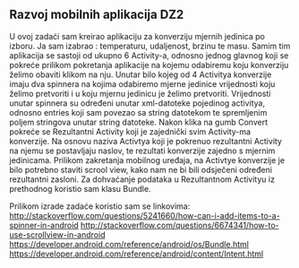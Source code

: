 <h2>Razvoj mobilnih aplikacija DZ2</h2>

U ovoj zadaći sam kreirao aplikaciju za konverziju mjernih jedinica po izboru. Ja sam izabrao :
temperaturu, udaljenost, brzinu te masu. Samim tim aplikacija se sastoji od ukupno 6 Activity-a, 
odnosno jednog glavnog koji se pokreće prilikom pokretanja aplikacije na kojemu odabiremu koju konverziju
želimo obaviti klikom na nju. Unutar bilo kojeg od 4 Activitya konverzije imaju dva spinnera na kojima odabiremo
mjerne jedinice vrijednosti koju želimo pretvoriti i u koju mjernu jedinicu je želimo pretvoriti. Vrijednosti unutar spinnera 
su određeni unutar xml-datoteke pojedinog activitya, odnosno entries koji sam povezao sa string datotekom te spremljenim poljem stringova
unutar string datoteke. Nakon klika na gumb Convert pokreće se Rezultantni Activity koji je zajednički svim Activity-ma konverzije. 
Na osnovu naziva Activtya koji je pokrenuo rezultantni Activity na njemu se postavljaju naslov, te rezultati konverzije zajedno s mjernim jedinicama.
Prilikom zakretanja mobilnog uređaja, na Activtye konverzije je bilo potrebno staviti scrool view, kako nam ne bi bili 
odsječeni određeni rezultantni zasloni. Za dohvaćanje podataka u Rezultantnom Activityu iz prethodnog koristio sam klasu Bundle.

Prilikom izrade zadaće koristio sam se linkovima:
http://stackoverflow.com/questions/5241660/how-can-i-add-items-to-a-spinner-in-android
http://stackoverflow.com/questions/6674341/how-to-use-scrollview-in-android
https://developer.android.com/reference/android/os/Bundle.html
https://developer.android.com/reference/android/content/Intent.html
